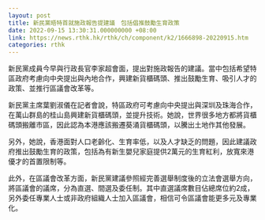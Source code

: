 ```yaml
---
layout: post
title: 新民黨晤特首就施政報告提建議　包括倡推鼓勵生育政策
date: 2022-09-15 13:30:31.000000000 +08:00
link: https://news.rthk.hk/rthk/ch/component/k2/1666898-20220915.htm
categories: rthk
---
```


新民黨成員今早與行政長官李家超會面，提出對施政報告的建議。當中包括希望特區政府考慮向中央提出與內地合作，興建新貨櫃碼頭、推出鼓勵生育、吸引人才的政策、並推行區議會改革等。

新民黨主席葉劉淑儀在記者會說，特區政府可考慮向中央提出與深圳及珠海合作，在萬山群島的桂山島興建新貨櫃碼頭，並提升技術。她說，世界很多地方都將貨櫃碼頭搬離市區，因此認為本港應該搬遷葵涌貨櫃碼頭，以騰出土地作其他發展。

另外，她說，香港面對人口老齡化、生育率低，以及人才缺乏的問題，因此建議政府推出鼓勵生育的政策，包括為有新生嬰兒家庭提供2萬元的生育紅利，放寬來港優才的首置限制等。

此外，在區議會改革方面，新民黨建議參照經完善選舉制度後的立法會選舉方向，將區議會的議席，分為直選、間選及委任制。其中直選議席數目佔總席位約2成，另外委任專業人士或非政府組織人士加入區議會，相信可令區議會能更多元及專業化。
